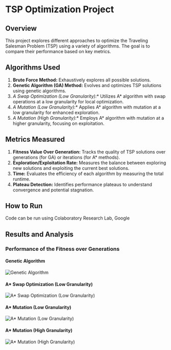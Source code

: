 # TSP Optimization Project

## Overview

This project explores different approaches to optimize the Traveling Salesman Problem (TSP) using a variety of algorithms. The goal is to compare their performance based on key metrics.

## Algorithms Used

1. **Brute Force Method:** Exhaustively explores all possible solutions.
2. **Genetic Algorithm (GA) Method:** Evolves and optimizes TSP solutions using genetic algorithms.
3. **A* Swap Optimization (Low Granularity):** Utilizes A* algorithm with swap operations at a low granularity for local optimization.
4. **A* Mutation (Low Granularity):** Applies A* algorithm with mutation at a low granularity for enhanced exploration.
5. **A* Mutation (High Granularity):** Employs A* algorithm with mutation at a higher granularity, focusing on exploitation.

## Metrics Measured

1. **Fitness Value Over Generation:** Tracks the quality of TSP solutions over generations (for GA) or iterations (for A* methods).
2. **Exploration/Exploitation Rate:** Measures the balance between exploring new solutions and exploiting the current best solutions.
3. **Time:** Evaluates the efficiency of each algorithm by measuring the total runtime.
4. **Plateau Detection:** Identifies performance plateaus to understand convergence and potential stagnation.

## How to Run

Code can be run using Colaboratory Research Lab, Google

## Results and Analysis

### Performance of the Fitness over Generations

#### Genetic Algorithm
![Genetic Algorithm](https://github.com/Deepak-0801/Opti-Route-GA-star/assets/84059340/e1105cdd-3587-4e09-8971-db80ad14c833)

#### A* Swap Optimization (Low Granularity)
![A* Swap Optimization (Low Granularity)](https://github.com/Deepak-0801/Opti-Route-GA-star/assets/84059340/dc89c1de-5063-4a96-98b3-4965c849c2b9)

#### A* Mutation (Low Granularity)
![A* Mutation (Low Granularity)](https://github.com/Deepak-0801/Opti-Route-GA-star/assets/84059340/04864f5a-91f9-4b58-82b5-155bcbc5f397)

#### A* Mutation (High Granularity)
![A* Mutation (High Granularity)](https://github.com/Deepak-0801/Opti-Route-GA-star/assets/84059340/359212e9-4ac2-4cb9-8a6c-52dddd731ec5)


